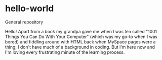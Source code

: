# hello-world
General repository

Hello!
Apart from a book my grandpa gave me when I was ten called "1001 Things You Can Do With Your Computer" (which was my go-to when I was bored) and fiddling around with HTML back when MySpace pages were a thing, I don't have much of a background in coding. But I'm here now and I'm loving every frustrating minute of the learning process.
